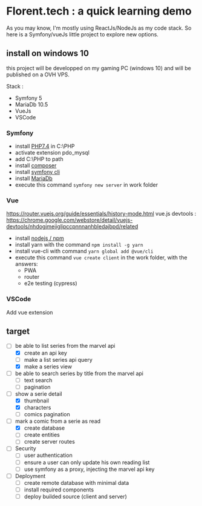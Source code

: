 # Florent.tech : a quick learning demo

As you may know, I'm mostly using ReactJs/NodeJs as my code stack. So here is a Symfony/vueJs little project to explore new options.

## install on windows 10

this project will be developped on my gaming PC (windows 10) and will be published on a OVH VPS.

Stack :

* Symfony 5
* MariaDb 10.5
* VueJs
* VSCode

### Symfony

* install [PHP7.4](https://windows.php.net/download/) in C:\PHP
* activate extension pdo_mysql
* add C:\PHP to path
* install [composer](https://getcomposer.org/download/)
* install [symfony cli](https://get.symfony.com/cli/setup.exe)
* install [MariaDb](https://downloads.mariadb.org/)
* execute this command `symfony new server`  in work folder

### Vue

https://router.vuejs.org/guide/essentials/history-mode.html
vue.js devtools : https://chrome.google.com/webstore/detail/vuejs-devtools/nhdogjmejiglipccpnnnanhbledajbpd/related

* install [nodejs / npm](https://nodejs.org/en/)
* install yarn with the command `npm install -g yarn`
* install vue-cli with command `yarn global add @vue/cli`
* execute this command `vue create client` in the work folder, with the answers:
  * PWA
  * router
  * e2e testing (cypress)

### VSCode

Add vue extension

## target

* [ ] be able to list series from the marvel api
  * [x] create an api key
  * [ ] make a list series api query
  * [x] make a series view
* [ ] be able to search series by title from the marvel api
  * [ ] text search
  * [ ] pagination
* [ ] show a serie detail
  * [x] thumbnail
  * [x] characters
  * [ ] comics pagination
* [ ] mark a comic from a serie as read
  * [x] create database
  * [ ] create entities
  * [ ] create server routes
* [ ] Security
  * [ ] user authentication
  * [ ] ensure a user can only update his own reading list
  * [ ] use symfony as a proxy, injecting the marvel api key
* [ ] Deployment
  * [ ] create remote database with minimal data
  * [ ] install required components
  * [ ] deploy builded source (client and server)
